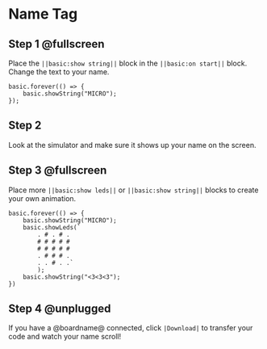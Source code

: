 # Name Tag

## Step 1 @fullscreen

Place the ``||basic:show string||`` block in the ``||basic:on start||`` block. Change the text to your name.

```blocks
basic.forever(() => {
    basic.showString("MICRO");
});
```

## Step 2

Look at the simulator and make sure it shows up your name on the screen.

## Step 3 @fullscreen

Place more ``||basic:show leds||`` or ``||basic:show string||`` blocks to create your own animation.

```blocks
basic.forever(() => {
    basic.showString("MICRO");
    basic.showLeds(`
        . # . # .
        # # # # #
        # # # # #
        . # # # .
        . . # . .`
        );
    basic.showString("<3<3<3");
})
```

## Step 4 @unplugged

If you have a @boardname@ connected, click ``|Download|`` to transfer your code and watch your name scroll!
